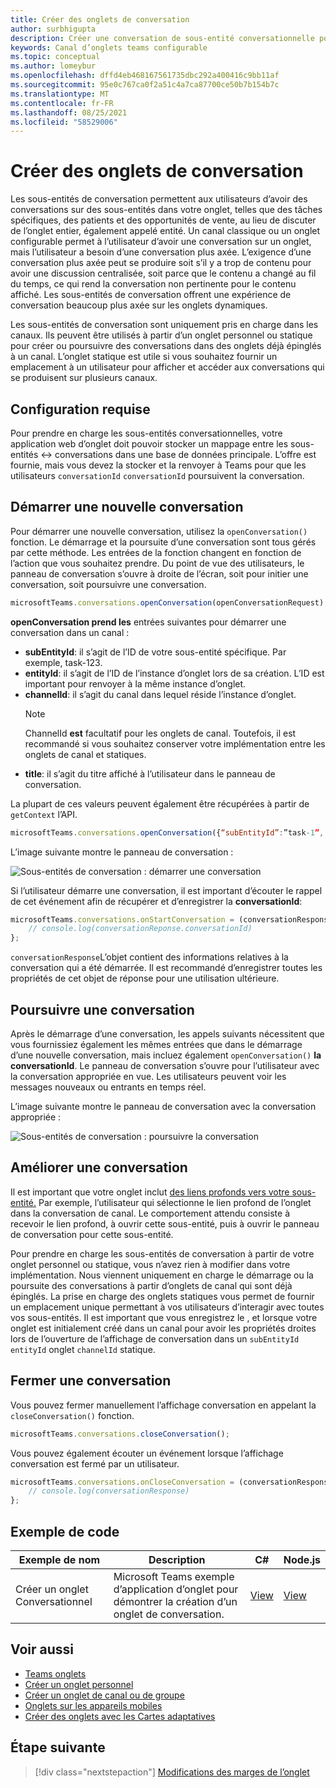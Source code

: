 ```yaml
---
title: Créer des onglets de conversation
author: surbhigupta
description: Créer une conversation de sous-entité conversationnelle pour vos onglets de canal
keywords: Canal d’onglets teams configurable
ms.topic: conceptual
ms.author: lomeybur
ms.openlocfilehash: dffd4eb468167561735dbc292a400416c9bb11af
ms.sourcegitcommit: 95e0c767ca0f2a51c4a7ca87700ce50b7b154b7c
ms.translationtype: MT
ms.contentlocale: fr-FR
ms.lasthandoff: 08/25/2021
ms.locfileid: "58529006"
---
```

# <a name="create-conversational-tabs"></a>Créer des onglets de conversation

Les sous-entités de conversation permettent aux utilisateurs d’avoir des conversations sur des sous-entités dans votre onglet, telles que des tâches spécifiques, des patients et des opportunités de vente, au lieu de discuter de l’onglet entier, également appelé entité. Un canal classique ou un onglet configurable permet à l’utilisateur d’avoir une conversation sur un onglet, mais l’utilisateur a besoin d’une conversation plus axée. L’exigence d’une conversation plus axée peut se produire soit s’il y a trop de contenu pour avoir une discussion centralisée, soit parce que le contenu a changé au fil du temps, ce qui rend la conversation non pertinente pour le contenu affiché. Les sous-entités de conversation offrent une expérience de conversation beaucoup plus axée sur les onglets dynamiques.

Les sous-entités de conversation sont uniquement pris en charge dans les canaux. Ils peuvent être utilisés à partir d’un onglet personnel ou statique pour créer ou poursuivre des conversations dans des onglets déjà épinglés à un canal. L’onglet statique est utile si vous souhaitez fournir un emplacement à un utilisateur pour afficher et accéder aux conversations qui se produisent sur plusieurs canaux.

## <a name="prerequisites"></a>Configuration requise

Pour prendre en charge les sous-entités conversationnelles, votre application web d’onglet doit pouvoir stocker un mappage entre les sous-entités ↔ conversations dans une base de données principale. L’offre est fournie, mais vous devez la stocker et la renvoyer à Teams pour que les utilisateurs `conversationId` `conversationId` poursuivent la conversation.

## <a name="start-a-new-conversation"></a>Démarrer une nouvelle conversation

Pour démarrer une nouvelle conversation, utilisez la `openConversation()` fonction. Le démarrage et la poursuite d’une conversation sont tous gérés par cette méthode. Les entrées de la fonction changent en fonction de l’action que vous souhaitez prendre. Du point de vue des utilisateurs, le panneau de conversation s’ouvre à droite de l’écran, soit pour initier une conversation, soit poursuivre une conversation.

``` javascript
microsoftTeams.conversations.openConversation(openConversationRequest);
```

**openConversation prend les** entrées suivantes pour démarrer une conversation dans un canal :

* **subEntityId**: il s’agit de l’ID de votre sous-entité spécifique. Par exemple, task-123.
* **entityId**: il s’agit de l’ID de l’instance d’onglet lors de sa création. L’ID est important pour renvoyer à la même instance d’onglet.
* **channelId**: il s’agit du canal dans lequel réside l’instance d’onglet.
   > [!NOTE]
   > ChannelId **est** facultatif pour les onglets de canal. Toutefois, il est recommandé si vous souhaitez conserver votre implémentation entre les onglets de canal et statiques.
* **title**: il s’agit du titre affiché à l’utilisateur dans le panneau de conversation.

La plupart de ces valeurs peuvent également être récupérées à partir de `getContext` l’API.

```javascript
microsoftTeams.conversations.openConversation({“subEntityId”:”task-1”, “entityId”: “tabInstanceId-1”, “channelId”: ”19:baa6e71f65b948d189bf5c892baa8e5a@thread.skype”, “title”: "Task Title”});
```

L’image suivante montre le panneau de conversation :

![Sous-entités de conversation : démarrer une conversation](~/assets/images/tabs/conversational-subentities/start-conversation.png)

Si l’utilisateur démarre une conversation, il est important d’écouter le rappel de cet événement afin de récupérer et d’enregistrer la **conversationId**:

```javascript
microsoftTeams.conversations.onStartConversation = (conversationResponse) => {
    // console.log(conversationReponse.conversationId)
};
```

`conversationResponse`L’objet contient des informations relatives à la conversation qui a été démarrée. Il est recommandé d’enregistrer toutes les propriétés de cet objet de réponse pour une utilisation ultérieure.

## <a name="continue-a-conversation"></a>Poursuivre une conversation

Après le démarrage d’une conversation, les appels suivants nécessitent que vous fournissiez également les mêmes entrées que dans le démarrage d’une nouvelle conversation, mais incluez également `openConversation()` **la conversationId**. [](#start-a-new-conversation) Le panneau de conversation s’ouvre pour l’utilisateur avec la conversation appropriée en vue. Les utilisateurs peuvent voir les messages nouveaux ou entrants en temps réel.

L’image suivante montre le panneau de conversation avec la conversation appropriée :

![Sous-entités de conversation : poursuivre la conversation](~/assets/images/tabs/conversational-subentities/continue-conversation.png)

## <a name="enhance-a-conversation"></a>Améliorer une conversation

Il est important que votre onglet inclut [des liens profonds vers votre sous-entité.](~/concepts/build-and-test/deep-links.md) Par exemple, l’utilisateur qui sélectionne le lien profond de l’onglet dans la conversation de canal. Le comportement attendu consiste à recevoir le lien profond, à ouvrir cette sous-entité, puis à ouvrir le panneau de conversation pour cette sous-entité.

Pour prendre en charge les sous-entités de conversation à partir de votre onglet personnel ou statique, vous n’avez rien à modifier dans votre implémentation. Nous viennent uniquement en charge le démarrage ou la poursuite des conversations à partir d’onglets de canal qui sont déjà épinglés. La prise en charge des onglets statiques vous permet de fournir un emplacement unique permettant à vos utilisateurs d’interagir avec toutes vos sous-entités. Il est important que vous enregistrez le , et lorsque votre onglet est initialement créé dans un canal pour avoir les propriétés droites lors de l’ouverture de l’affichage de conversation dans un `subEntityId` `entityId` onglet `channelId` statique.

## <a name="close-a-conversation"></a>Fermer une conversation

Vous pouvez fermer manuellement l’affichage conversation en appelant la `closeConversation()` fonction.

```javascript
microsoftTeams.conversations.closeConversation();
```

Vous pouvez également écouter un événement lorsque l’affichage conversation est fermé par un utilisateur.

```javascript
microsoftTeams.conversations.onCloseConversation = (conversationResponse) => {
    // console.log(conversationResponse)
};
```

## <a name="code-sample"></a>Exemple de code

| Exemple de nom | Description | C# |Node.js|
|-------------|-------------|------|----|
|Créer un onglet Conversationnel| Microsoft Teams exemple d’application d’onglet pour démontrer la création d’un onglet de conversation. | [View](https://github.com/OfficeDev/Microsoft-Teams-Samples/tree/main/samples/tab-conversations/csharp) |  [View](https://github.com/OfficeDev/Microsoft-Teams-Samples/tree/main/samples/tab-conversations/nodejs) |

## <a name="see-also"></a>Voir aussi

* [Teams onglets](~/tabs/what-are-tabs.md)
* [Créer un onglet personnel](~/tabs/how-to/create-personal-tab.md)
* [Créer un onglet de canal ou de groupe](~/tabs/how-to/create-channel-group-tab.md)
* [Onglets sur les appareils mobiles](~/tabs/design/tabs-mobile.md)
* [Créer des onglets avec les Cartes adaptatives](~/tabs/how-to/build-adaptive-card-tabs.md)

## <a name="next-step"></a>Étape suivante

> [!div class="nextstepaction"]
> [Modifications des marges de l’onglet](~/resources/removing-tab-margins.md)